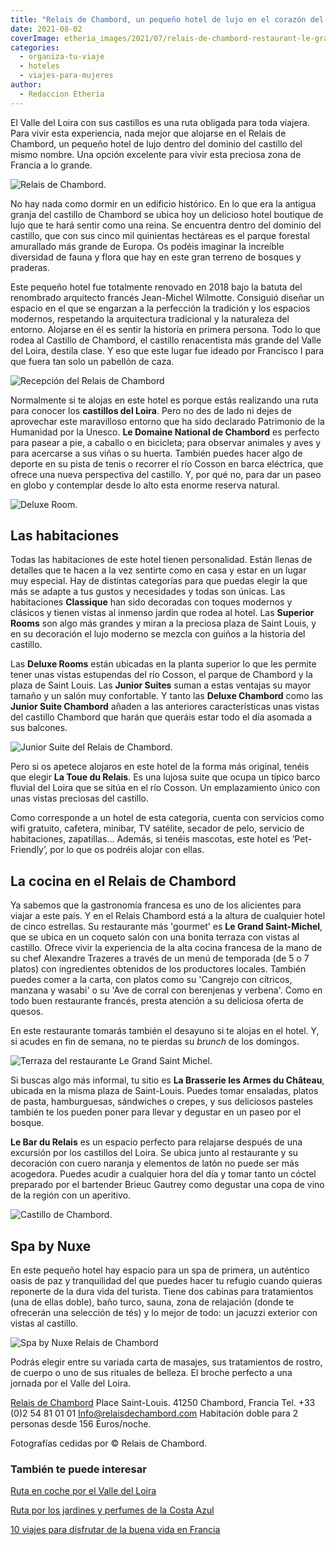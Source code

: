 ```yaml
---
title: "Relais de Chambord, un pequeño hotel de lujo en el corazón del Valle del Loira"
date: 2021-08-02
coverImage: etheria_images/2021/07/relais-de-chambord-restaurant-le-grand-saint-michel.jpg
categories: 
  - organiza-tu-viaje
  - hoteles
  - viajes-para-mujeres
author: 
  - Redaccion Etheria
---
```


El Valle del Loira con sus castillos es una ruta obligada para toda viajera. Para vivir esta experiencia, nada mejor que alojarse en el Relais de Chambord, un pequeño hotel de lujo dentro del dominio del castillo del mismo nombre. Una opción excelente para vivir esta preciosa zona de Francia a lo grande.

![Relais de Chambord.](etheria_images/2021/07/relais-de-chambord-fachada.jpg "Relais de Chambord.")

No hay nada como dormir en un edificio histórico. En lo que era la antigua granja del 
castillo de Chambord se ubica hoy un delicioso hotel boutique de lujo que te hará sentir 
como una reina. Se encuentra dentro del dominio del castillo, que con sus cinco mil 
quinientas hectáreas es el parque forestal amurallado más grande de Europa. Os podéis 
imaginar la increíble diversidad de fauna y flora que hay en este gran terreno de 
bosques y praderas. 

Este pequeño hotel fue totalmente renovado en 2018 bajo la batuta del renombrado 
arquitecto francés Jean-Michel Wilmotte. Consiguió diseñar un espacio en el que se 
engarzan a la perfección la tradición y los espacios modernos, respetando la 
arquitectura tradicional y la naturaleza del entorno. Alojarse en él es sentir la 
historia en primera persona. Todo lo que rodea al Castillo de Chambord, el castillo 
renacentista más grande del Valle del Loira, destila clase. Y eso que este lugar fue 
ideado por Francisco I para que fuera tan solo un pabellón de caza. 

![Recepción del Relais de Chambord](etheria_images/2021/07/relais-de-chambord-reception.jpg "Recepción del hotel.")

Normalmente si te alojas en este hotel es porque estás realizando una ruta para conocer 
los **castillos del Loira**. Pero no des de lado ni dejes de aprovechar este maravilloso 
entorno que ha sido declarado Patrimonio de la Humanidad por la Unesco. **Le Domaine 
National de Chambord** es perfecto para pasear a pie, a caballo o en bicicleta; para 
observar animales y aves y para acercarse a sus viñas o su huerta. También puedes hacer 
algo de deporte en su pista de tenis o recorrer el río Cosson en barca eléctrica, que 
ofrece una nueva perspectiva del castillo. Y, por qué no, para dar un paseo en globo y 
contemplar desde lo alto esta enorme reserva natural. 

![Deluxe Room.](etheria_images/2021/07/relais-de-chambord-deluxe-room.jpg "Deluxe Room.")

## Las habitaciones

Todas las habitaciones de este hotel tienen personalidad. Están llenas de detalles que 
te hacen a la vez sentirte como en casa y estar en un lugar muy especial. Hay de 
distintas categorías para que puedas elegir la que más se adapte a tus gustos y 
necesidades y todas son únicas. Las habitaciones **Classique** han sido decoradas con 
toques modernos y clásicos y tienen vistas al inmenso jardín que rodea al hotel. Las 
**Superior Rooms** son algo más grandes y miran a la preciosa plaza de Saint Louis, y en 
su decoración el lujo moderno se mezcla con guiños a la historia del castillo. 

Las **Deluxe Rooms** están ubicadas en la planta superior lo que les permite tener unas 
vistas estupendas del río Cosson, el parque de Chambord y la plaza de Saint Louis. Las 
**Junior Suites** suman a estas ventajas su mayor tamaño y un salón muy confortable. Y 
tanto las **Deluxe Chambord** como las **Junior Suite Chambord** añaden a las anteriores 
características unas vistas del castillo Chambord que harán que queráis estar todo el 
día asomada a sus balcones. 

![Junior Suite del Relais de Chambord.](etheria_images/2021/07/relais-de-chambord-junior-suite.jpg "Junior Suite del Relais de Chambord.")

Pero si os apetece alojaros en este hotel de la forma más original, tenéis que elegir 
**La Toue du Relais**. Es una lujosa suite que ocupa un típico barco fluvial del Loira 
que se sitúa en el río Cosson. Un emplazamiento único con unas vistas preciosas del 
castillo. 

Como corresponde a un hotel de esta categoría, cuenta con servicios como wifi gratuito, 
cafetera, minibar, TV satélite, secador de pelo, servicio de habitaciones, zapatillas... 
Además, si tenéis mascotas, este hotel es ‘Pet-Friendly’, por lo que os podréis alojar 
con ellas. 

## La cocina en el Relais de Chambord

Ya sabemos que la gastronomía francesa es uno de los alicientes para viajar a este país. 
Y en el Relais Chambord está a la altura de cualquier hotel de cinco estrellas. Su 
restaurante más 'gourmet' es **Le Grand Saint-Michel**, que se ubica en un coqueto salón 
con una bonita terraza con vistas al castillo. Ofrece vivir la experiencia de la alta 
cocina francesa de la mano de su chef Alexandre Trazeres a través de un menú de 
temporada (de 5 o 7 platos) con ingredientes obtenidos de los productores locales. 
También puedes comer a la carta, con platos como su 'Cangrejo con cítricos, manzana y 
wasabi' o su 'Ave de corral con berenjenas y verbena'. Como en todo buen restaurante 
francés, presta atención a su deliciosa oferta de quesos. 

En este restaurante tomarás también el desayuno si te alojas en el hotel. Y, si acudes 
en fin de semana, no te pierdas su _brunch_ de los domingos. 

![Terraza del restaurante Le Grand Saint Michel.](etheria_images/2021/07/relais-de-chambord-restaurant-le-grand-saint-michel.jpg "Terraza del restaurante Le Grand Saint Michel.")

Si buscas algo más informal, tu sitio es **La Brasserie les Armes du Château**, ubicada 
en la misma plaza de Saint-Louis. Puedes tomar ensaladas, platos de pasta, hamburguesas, 
sándwiches o crepes, y sus deliciosos pasteles también te los pueden poner para llevar y 
degustar en un paseo por el bosque. 

**Le Bar du Relais** es un espacio perfecto para relajarse después de una excursión por 
los castillos del Loira. Se ubica junto al restaurante y su decoración con cuero naranja 
y elementos de latón no puede ser más acogedora. Puedes acudir a cualquier hora del día 
y tomar tanto un cóctel preparado por el bartender Brieuc Gautrey como degustar una copa 
de vino de la región con un aperitivo. 

![Castillo de Chambord.](etheria_images/2021/07/Relais-de-Chambord-CASTILLO.jpg "Castillo de Chambord.")

## Spa by Nuxe

En este pequeño hotel hay espacio para un spa de primera, un auténtico oasis de paz y 
tranquilidad del que puedes hacer tu refugio cuando quieras reponerte de la dura vida 
del turista. Tiene dos cabinas para tratamientos (una de ellas doble), baño turco, 
sauna, zona de relajación (donde te ofrecerán una selección de tés) y lo mejor de todo: 
un jacuzzi exterior con vistas al castillo. 

![Spa by Nuxe Relais de Chambord](etheria_images/2021/07/relais-de-chambord-spa-by-nuxe.jpg "Spa by Nuxe.")

Podrás elegir entre su variada carta de masajes, sus tratamientos de rostro, de cuerpo o 
uno de sus rituales de belleza. El broche perfecto a una jornada por el Valle del Loira. 

[Relais de Chambord](https://relaisdechambord.com) Place Saint-Louis. 41250 Chambord, 
Francia Tel. +33 (0)2 54 81 01 01 Info@relaisdechambord.com Habitación doble para 2 
personas desde 156 Euros/noche. 

Fotografías cedidas por © Relais de Chambord. 

### También te puede interesar

[Ruta en coche por el Valle del 
Loira](https://etheriamagazine.com/2019/03/14/que-ver-ruta-en-coche-valle-del-loira/) 

[Ruta por los jardines y perfumes de la Costa 
Azul](https://etheriamagazine.com/2021/07/07/ruta-de-los-jardines-costa-azul-francia/) 

[10 viajes para disfrutar de la buena vida en 
Francia](https://etheriamagazine.com/2020/09/02/mejores-destinos-para-viajar-en-francia/)
